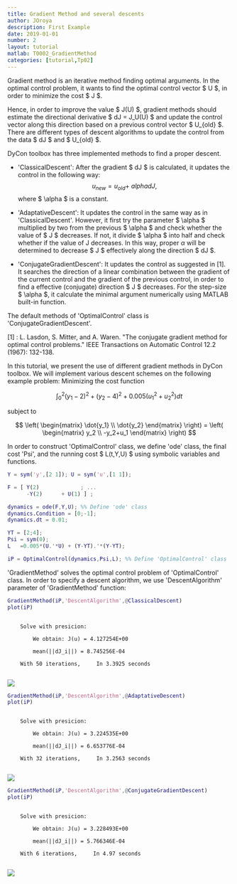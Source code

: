 ```yaml
---
title: Gradient Method and several descents
author: JOroya
description: First Example
date: 2019-01-01
number: 2
layout: tutorial
matlab: T0002_GradientMethod
categories: [tutorial,Tp02]
---
```


Gradient method is an iterative method finding optimal arguments. In the optimal control problem, it wants to find the optimal control vector $ U $, in order to minimize the cost $ J $.


Hence, in order to improve the value $ J(U) $, gradient methods should estimate the directional derivative $ dJ = J_U(U) $ and update the control vector along this direction based on a previous control vector $ U_{old} $. There are different types of descent algorithms to update the control from the data $ dJ $ and $ U_{old} $.


DyCon toolbox has three implemented methods to find a proper descent.


- 'ClassicalDescent': After the gradient $ dJ $ is calculated, it updates the control in the following way: $$ u_ {new} = u_ {old} + \ alpha dJ, $$ where $ \alpha $ is a constant.


- 'AdaptativeDescent': It updates the control in the same way as in 'ClassicalDescent'. However, it first try the parameter $ \alpha $ multiplied by two from the previous $ \alpha $ and check whether the value of $ J $ decreases. If not, it divide $ \alpha $ into half and check whether if the value of J decreases. In this way, proper $\alpha$ will be determined to decrease $ J $ effectively along the direction $ dJ $.


- 'ConjugateGradientDescent': It updates the control as suggested in [1]. It searches the direction of a linear combination between the gradient of the current control and the gradient of the previous control, in order to find a effective (conjugate) direction $ J $ decreases. For the step-size $ \alpha $, it calculate the minimal argument numerically using MATLAB built-in function.


The default methods of 'OptimalControl' class is 'ConjugateGradientDescent'.


[1] : L. Lasdon, S. Mitter, and A. Waren. "The conjugate gradient method for optimal control problems." IEEE Transactions on Automatic Control 12.2 (1967): 132-138.


In this tutorial, we present the use of different gradient methods in DyCon toolbox. We will implement various descent schemes on the following example problem: Minimizing the cost function


$$  \int_0^2 (y_1-2)^2 + (y_2-4)^2 + 0.005(u_1^2 + u_2^2) dt $$


subject to


$$ \left( \begin{matrix}       \dot{y_1} \\       \dot{y_2}     \end{matrix} \right)    =     \left( \begin{matrix}               y_2     \\               -y_2+u_1      \end{matrix} \right) $$


In order to construct 'OptimalControl' class, we define 'ode' class, the final cost 'Psi', and the running cost $ L(t,Y,U) $ using symbolic variables and functions.

```matlab
Y = sym('y',[2 1]); U = sym('u',[1 1]);

F = [ Y(2)             ; ...
      -Y(2)      + U(1) ] ;

dynamics = ode(F,Y,U); %% Define 'ode' class
dynamics.Condition = [0;-1];
dynamics.dt = 0.01;

YT = [2;4];
Psi = sym(0);
L   =0.005*(U.'*U) + (Y-YT).'*(Y-YT);

iP = OptimalControl(dynamics,Psi,L); %% Define 'OptimalControl' class
```


'GradientMethod' solves the optimal control problem of 'OptimalControl' class. In order to specify a descent algorithm, we use 'DescentAlgorithm' parameter of 'GradientMethod' function:

```matlab
GradientMethod(iP,'DescentAlgorithm',@ClassicalDescent)
plot(iP)
```


```

    Solve with presicion: 

        We obtain: J(u) = 4.127254E+00

        mean(||dJ_i||) = 8.745256E-04

    With 50 iterations,     In 3.3925 seconds


```


![]({{site.url}}/{{site.baseurl}}/assets/imgs/tutorials/Tp02/T0002/copiaRM_01.png)


```matlab
GradientMethod(iP,'DescentAlgorithm',@AdaptativeDescent)
plot(iP)
```


```

    Solve with presicion: 

        We obtain: J(u) = 3.224535E+00

        mean(||dJ_i||) = 6.653776E-04

    With 32 iterations,     In 3.2563 seconds


```


![]({{site.url}}/{{site.baseurl}}/assets/imgs/tutorials/Tp02/T0002/copiaRM_02.png)


```matlab
GradientMethod(iP,'DescentAlgorithm',@ConjugateGradientDescent)
plot(iP)
```


```

    Solve with presicion: 

        We obtain: J(u) = 3.228493E+00

        mean(||dJ_i||) = 5.766346E-04

    With 6 iterations,     In 4.97 seconds


```


![]({{site.url}}/{{site.baseurl}}/assets/imgs/tutorials/Tp02/T0002/copiaRM_03.png)

